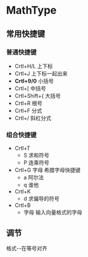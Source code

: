 # MathType

## 常用快捷键

### 普通快捷键

* Crtl+H/L 上下标
* Crtl+J 上下标一起出来
* **Crtl+9/0** 小括号
* Crtl+[  中括号
* Crtl+Shift+{ 大括号
* Crtl+R 根号
* Crtl+F 分式
* Crtl+/ 斜杠分式

### 组合快捷键

* Crtl+T 
  *  S   求和符号
  *  P 连乘符号
* Crtl+G 字母  希腊字母快捷键
  * a  阿尔法
  * q  谁他
* Crtl+K
  * d  求偏导的符号
* Crtl+B
  * 字母  输入向量格式的字母

## 调节

格式--在等号对齐